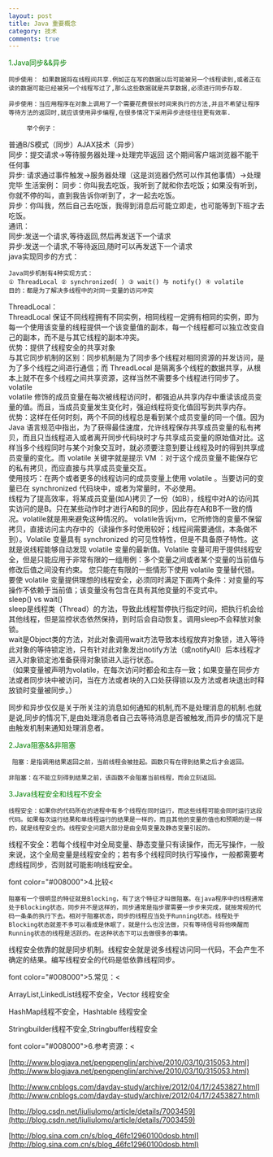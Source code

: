 ```yaml
---
layout: post
title: Java 重要概念
category: 技术
comments: true
---
```


<font color="#008000">1.Java同步&&异步</font>

    同步使用： 如果数据将在线程间共享.例如正在写的数据以后可能被另一个线程读到,或者正在读的数据可能已经被另一个线程写过了,那么这些数据就是共享数据,必须进行同步存取.

    异步使用：当应用程序在对象上调用了一个需要花费很长时间来执行的方法,并且不希望让程序等待方法的返回时,就应该使用异步编程,在很多情况下采用异步途径往往更有效率.

         举个例子：

普通B/S模式（同步）AJAX技术（异步）  
             同步：提交请求->等待服务器处理->处理完毕返回 这个期间客户端浏览器不能干任何事   
             异步:   请求通过事件触发->服务器处理（这是浏览器仍然可以作其他事情）->处理完毕
        生活案例：
            同步：你叫我去吃饭，我听到了就和你去吃饭；如果没有听到，你就不停的叫，直到我告诉你听到了，才一起去吃饭。   
            异步：你叫我，然后自己去吃饭，我得到消息后可能立即走，也可能等到下班才去吃饭。   
        通讯：   
           同步:发送一个请求,等待返回,然后再发送下一个请求   
           异步:发送一个请求,不等待返回,随时可以再发送下一个请求   
               java实现同步的方式：

    Java同步机制有4种实现方式：  
    ① ThreadLocal ② synchronized( ) ③ wait() 与 notify() ④ volatile   
    目的：都是为了解决多线程中的对同一变量的访问冲突 

 ThreadLocal：  
       ThreadLocal 保证不同线程拥有不同实例，相同线程一定拥有相同的实例，即为每一个使用该变量的线程提供一个该变量值的副本，每一个线程都可以独立改变自己的副本，而不是与其它线程的副本冲突。  
          优势：提供了线程安全的共享对象   
与其它同步机制的区别：同步机制是为了同步多个线程对相同资源的并发访问，是为了多个线程之间进行通信；而 ThreadLocal 是隔离多个线程的数据共享，从根本上就不在多个线程之间共享资源，这样当然不需要多个线程进行同步了。  
 volatile  
        volatile 修饰的成员变量在每次被线程访问时，都强迫从共享内存中重读该成员变量的值。而且，当成员变量发生变化时，强迫线程将变化值回写到共享内存。  
          优势：这样在任何时刻，两个不同的线程总是看到某个成员变量的同一个值。因为Java 语言规范中指出，为了获得最佳速度，允许线程保存共享成员变量的私有拷贝，而且只当线程进入或者离开同步代码块时才与共享成员变量的原始值对比。这样当多个线程同时与某个对象交互时，就必须要注意到要让线程及时的得到共享成员变量的变化。而 volatile 关键字就是提示 VM ：对于这个成员变量不能保存它的私有拷贝，而应直接与共享成员变量交互。  
          使用技巧：在两个或者更多的线程访问的成员变量上使用 volatile 。当要访问的变量已在 synchronized 代码块中，或者为常量时，不必使用。  
        线程为了提高效率，将某成员变量(如A)拷贝了一份（如B），线程中对A的访问其实访问的是B。只在某些动作时才进行A和B的同步，因此存在A和B不一致的情况。volatile就是用来避免这种情况的。 volatile告诉jvm，它所修饰的变量不保留拷贝，直接访问主内存中的（读操作多时使用较好；线程间需要通信，本条做不到）。Volatile 变量具有 synchronized 的可见性特性，但是不具备原子特性。这就是说线程能够自动发现 volatile 变量的最新值。Volatile 变量可用于提供线程安全，但是只能应用于非常有限的一组用例：多个变量之间或者某个变量的当前值与修改后值之间没有约束。 您只能在有限的一些情形下使用 volatile 变量替代锁。要使 volatile 变量提供理想的线程安全，必须同时满足下面两个条件：对变量的写操作不依赖于当前值；该变量没有包含在具有其他变量的不变式中。     
   sleep() vs wait()  
        sleep是线程类（Thread）的方法，导致此线程暂停执行指定时间，把执行机会给其他线程，但是监控状态依然保持，到时后会自动恢复。调用sleep不会释放对象锁。  
        wait是Object类的方法，对此对象调用wait方法导致本线程放弃对象锁，进入等待此对象的等待锁定池，只有针对此对象发出notify方法（或notifyAll）后本线程才进入对象锁定池准备获得对象锁进入运行状态。   
（如果变量被声明为volatile，在每次访问时都会和主存一致；如果变量在同步方法或者同步块中被访问，当在方法或者块的入口处获得锁以及方法或者块退出时释放锁时变量被同步。）

  同步和异步仅仅是关于所关注的消息如何通知的机制,而不是处理消息的机制.也就是说,同步的情况下,是由处理消息者自己去等待消息是否被触发,而异步的情况下是由触发机制来通知处理消息者。

<font color="#008000">2.Java阻塞&&非阻塞</font>

     阻塞：是指调用结果返回之前，当前线程会被挂起。函数只有在得到结果之后才会返回。 

    非阻塞：在不能立刻得到结果之前，该函数不会阻塞当前线程，而会立刻返回。

<font color="#008000">3.Java线程安全和线程不安全</font>

    线程安全：如果你的代码所在的进程中有多个线程在同时运行，而这些线程可能会同时运行这段代码。如果每次运行结果和单线程运行的结果是一样的，而且其他的变量的值也和预期的是一样的，就是线程安全的。线程安全问题大部分是由全局变量及静态变量引起的。

   线程不安全：若每个线程中对全局变量、静态变量只有读操作，而无写操作，一般来说，这个全局变量是线程安全的；若有多个线程同时执行写操作，一般都需要考虑线程同步，否则就可能影响线程安全。

font color="#008000">4.比较<</font>

    阻塞有一个很明显的特征就是Blocking，有了这个特征才叫做阻塞。在java程序中的线程通常处于Blocking状态，同步并不是这样的，同步通常是指步骤需要一步步来完成，就按常规的代码一条条的执行下去。相对于阻塞状态，同步的线程应当处于Running状态。线程处于Blocking状态就差不多可以看成是休眠了，就是什么也没法做，只有等待信号将他唤醒而Running状态的线程是活跃的。在这种状态下可以去做很多的事情。

   线程安全依靠的就是同步机制。线程安全就是说多线程访问同一代码，不会产生不确定的结果。编写线程安全的代码是低依靠线程同步。

font color="#008000">5.常见：<</font>

   ArrayList,LinkedList线程不安全，Vector 线程安全

   HashMap线程不安全，Hashtable 线程安全 

   Stringbuilder线程不安全,Stringbuffer线程安全

font color="#008000">6.参考资源：<</font>

[http://www.blogjava.net/pengpenglin/archive/2010/03/10/315053.html](http://www.blogjava.net/pengpenglin/archive/2010/03/10/315053.html)

[http://www.cnblogs.com/dayday-study/archive/2012/04/17/2453827.html](http://www.cnblogs.com/dayday-study/archive/2012/04/17/2453827.html)

[http://blog.csdn.net/liuliulomo/article/details/7003459](http://blog.csdn.net/liuliulomo/article/details/7003459)

[http://blog.sina.com.cn/s/blog_46fc12960100dosb.html](http://blog.sina.com.cn/s/blog_46fc12960100dosb.html)
